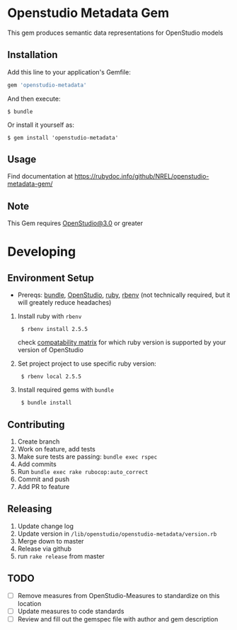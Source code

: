 # Openstudio Metadata Gem

This gem produces semantic data representations for OpenStudio models

## Installation

Add this line to your application's Gemfile:

```ruby
gem 'openstudio-metadata'
```

And then execute:

    $ bundle

Or install it yourself as:

    $ gem install 'openstudio-metadata'
	
## Usage

Find documentation at https://rubydoc.info/github/NREL/openstudio-metadata-gem/

## Note

This Gem requires OpenStudio@3.0 or greater

# Developing

## Environment Setup

- Prereqs: 
[bundle](https://bundler.io/), [OpenStudio](https://www.openstudio.net/), [ruby](https://www.ruby-lang.org/), [rbenv](https://github.com/rbenv/rbenv) (not technically required, but it will greately reduce headaches)

1. Install ruby with `rbenv`
	
        $ rbenv install 2.5.5

	check [compatability matrix](https://github.com/NREL/OpenStudio/wiki/OpenStudio-SDK-Version-Compatibility-Matrix) for which ruby version is supported by your version of OpenStudio
	
2. Set project project to use specific ruby version:

	    $ rbenv local 2.5.5

3. Install required gems with `bundle`
        
		$ bundle install

## Contributing
1. Create branch
2. Work on feature, add tests
3. Make sure tests are passing: `bundle exec rspec`
4. Add commits
5. Run `bundle exec rake rubocop:auto_correct`
6. Commit and push
7. Add PR to feature 

## Releasing

1. Update change log
2. Update version in `/lib/openstudio/openstudio-metadata/version.rb`
3. Merge down to master
4. Release via github
5. run `rake release` from master

## TODO

- [ ] Remove measures from OpenStudio-Measures to standardize on this location
- [ ] Update measures to code standards
- [ ] Review and fill out the gemspec file with author and gem description

